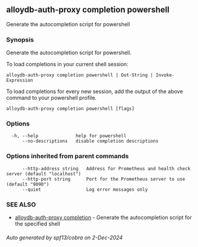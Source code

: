 ## alloydb-auth-proxy completion powershell

Generate the autocompletion script for powershell

### Synopsis

Generate the autocompletion script for powershell.

To load completions in your current shell session:

	alloydb-auth-proxy completion powershell | Out-String | Invoke-Expression

To load completions for every new session, add the output of the above command
to your powershell profile.


```
alloydb-auth-proxy completion powershell [flags]
```

### Options

```
  -h, --help              help for powershell
      --no-descriptions   disable completion descriptions
```

### Options inherited from parent commands

```
      --http-address string   Address for Prometheus and health check server (default "localhost")
      --http-port string      Port for the Prometheus server to use (default "9090")
      --quiet                 Log error messages only
```

### SEE ALSO

* [alloydb-auth-proxy completion](alloydb-auth-proxy_completion.md)	 - Generate the autocompletion script for the specified shell

###### Auto generated by spf13/cobra on 2-Dec-2024
